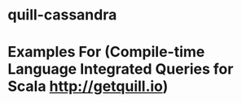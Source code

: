 # quill-cassandra
# Examples For (Compile-time Language Integrated Queries for Scala http://getquill.io)
